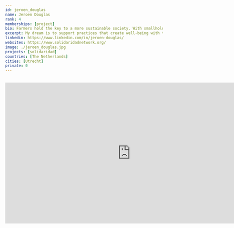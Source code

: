 ```yaml
---
id: jeroen_douglas
name: Jeroen Douglas
rank: 4
memberships: [project]
bio: Farmers hold the key to a more sustainable society. With smallholder farmers and farm workers in the tropics and in relation to value chain partners, including retail and consumers, I'm seeking for a more equitable wealth distribution. More income and profits for farmers is needed. For many of them, their business case is still way too thin.There are ways out. Larger farm scale, more investments to forward integration, diversified production and trade. Once profitable, farmers can practice regenerative and climate smart agriculture. They can be the center of any healthy and sustainable food system, and ultimately can find access to high value ánd high impact markets. Both to international markets, as well as to local urban markets. Female entrepreneurs are gradually taking the lead in this transition. My dream is to support practices that create well-being with the poorest farmers and workers on our globe through smart and achievable solutions. These solutions will contribute to a transition towards a society in solidarity and operating within planetary bounderies.
excerpt: My dream is to support practices that create well-being with the poorest farmers and workers on our globe.
linkedin: https://www.linkedin.com/in/jeroen-douglas/
websites: https://www.solidaridadnetwork.org/
image: ./jeroen_douglas.jpg
projects: [solidaridad]
countries: [The Netherlands]
cities: [Utrecht]
private: 0
---
```


<BR>

<iframe src="https://player.vimeo.com/video/412688641" width="800" height="450" frameborder="0" allow="autoplay; fullscreen" allowfullscreen></iframe>

<BR>

